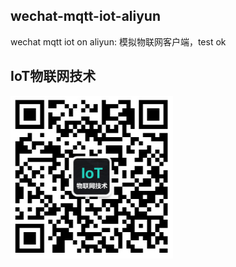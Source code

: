 ## wechat-mqtt-iot-aliyun
wechat mqtt iot on aliyun: 模拟物联网客户端，test ok


## IoT物联网技术

<img src='https://raw.githubusercontent.com/wongxming/ecs/master/iot-tech-weixin.png' width="260" height="260" />


